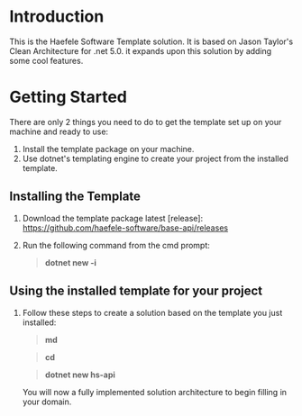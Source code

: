 # Introduction 

This is the Haefele Software Template solution. It is based on Jason Taylor's Clean Architecture for .net 5.0. it expands upon this solution by adding some cool features.

# Getting Started

There are only 2 things you need to do to get the template set up on your machine and ready to use:

1. Install the template package on your machine.
2. Use dotnet's templating engine to create your project from the installed template.

## Installing the Template

1. Download the template package latest [release]: https://github.com/haefele-software/base-api/releases  
     
2. Run the following command from the cmd prompt:

   > **dotnet new -i <PATH-TO-DOWNLOADED-PACKAGE>**
   
## Using the installed template for your project

1. Follow these steps to create a solution based on the template you just installed:

   > **md <project-name>**
   
   > **cd <project-name>**
   
   > **dotnet new hs-api**

   You will now a fully implemented solution architecture to begin filling in your domain. 
